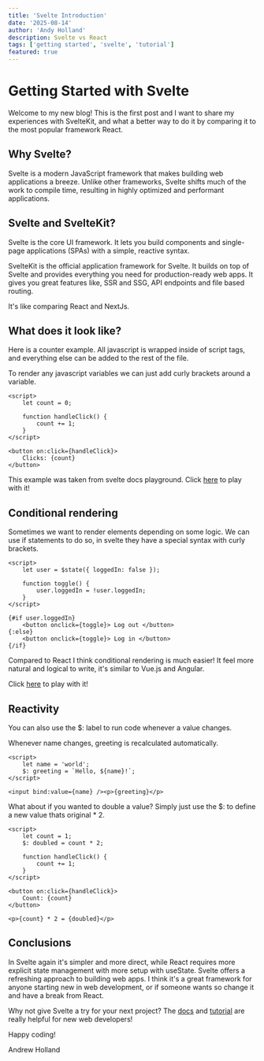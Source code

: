 ```yaml
---
title: 'Svelte Introduction'
date: '2025-08-14'
author: 'Andy Holland'
description: Svelte vs React
tags: ['getting started', 'svelte', 'tutorial']
featured: true
---
```


# Getting Started with Svelte

Welcome to my new blog! This is the first post and I want to share my experiences with SvelteKit, and what a better way to do it by comparing it to the most popular framework React.

## Why Svelte?

Svelte is a modern JavaScript framework that makes building web applications a breeze. Unlike other frameworks, Svelte shifts much of the work to compile time, resulting in highly optimized and performant applications.

## Svelte and SvelteKit?

Svelte is the core UI framework. It lets you build components and single-page applications (SPAs) with a simple, reactive syntax.

SvelteKit is the official application framework for Svelte. It builds on top of Svelte and provides everything you need for production-ready web apps. It gives you great features like, SSR and SSG, API endpoints and file based routing.

It's like comparing React and NextJs.

## What does it look like?

Here is a counter example. All javascript is wrapped inside of script tags, and everything else can be added to the rest of the file.

To render any javascript variables we can just add curly brackets around a variable.

```svelte
<script>
	let count = 0;

	function handleClick() {
		count += 1;
	}
</script>

<button on:click={handleClick}>
	Clicks: {count}
</button>
```

This example was taken from svelte docs playground. Click [here](https://svelte.dev/repl/f5acc8113ec14bc7946eff9687916fa1?version=3.4.1​) to play with it!

## Conditional rendering

Sometimes we want to render elements depending on some logic. We can use if statements to do so, in svelte they have a special syntax with curly brackets.

```svelte
<script>
	let user = $state({ loggedIn: false });

	function toggle() {
		user.loggedIn = !user.loggedIn;
	}
</script>

{#if user.loggedIn}
	<button onclick={toggle}> Log out </button>
{:else}
	<button onclick={toggle}> Log in </button>
{/if}
```

Compared to React I think conditional rendering is much easier! It feel more natural and logical to write, it's similar to Vue.js and Angular.

Click [here](https://svelte.dev/playground/else-blocks?version=5.38.1) to play with it!

## Reactivity

You can also use the $: label to run code whenever a value changes.

Whenever name changes, greeting is recalculated automatically.

```svelte
<script>
	let name = 'world';
	$: greeting = `Hello, ${name}!`;
</script>

<input bind:value={name} /><p>{greeting}</p>
```

What about if you wanted to double a value? Simply just use the $: to define a new value thats original \* 2.

```svelte
<script>
	let count = 1;
	$: doubled = count * 2;

	function handleClick() {
		count += 1;
	}
</script>

<button on:click={handleClick}>
	Count: {count}
</button>

<p>{count} * 2 = {doubled}</p>
```

## Conclusions

In Svelte again it's simpler and more direct, while React requires more explicit state management with more setup with useState. Svelte offers a refreshing approach to building web apps. I think it's a great framework for anyone starting new in web development, or if someone wants so change it and have a break from React.

Why not give Svelte a try for your next project? The [docs](https://svelte.dev/docs/kit/introduction) and [tutorial](https://svelte.dev/tutorial/svelte/welcome-to-svelte) are really helpful for new web developers!

Happy coding!

Andrew Holland
